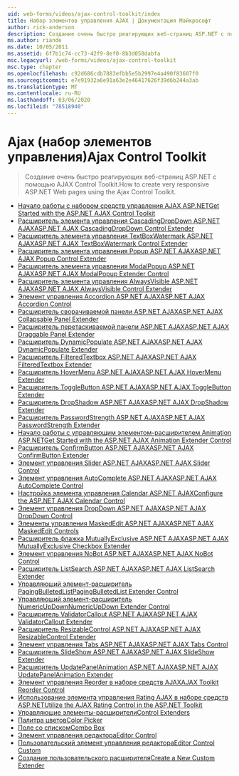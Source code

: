 ```yaml
---
uid: web-forms/videos/ajax-control-toolkit/index
title: Набор элементов управления AJAX | Документация Майкрософт
author: rick-anderson
description: Создание очень быстро реагирующих веб-страниц ASP.NET с помощью AJAX Control Toolkit.
ms.author: riande
ms.date: 10/05/2011
ms.assetid: 6f7b1c74-cc73-42f9-8ef0-8b3d058dabfa
msc.legacyurl: /web-forms/videos/ajax-control-toolkit
msc.type: chapter
ms.openlocfilehash: c92d686cdb7883efbb5e5b2997e4a490f83607f0
ms.sourcegitcommit: e7e91932a6e91a63e2e46417626f39d6b244a3ab
ms.translationtype: MT
ms.contentlocale: ru-RU
ms.lasthandoff: 03/06/2020
ms.locfileid: "78518940"
---
```

# <a name="ajax-control-toolkit"></a><span data-ttu-id="3f442-103">Ajax (набор элементов управления)</span><span class="sxs-lookup"><span data-stu-id="3f442-103">Ajax Control Toolkit</span></span>

> <span data-ttu-id="3f442-104">Создание очень быстро реагирующих веб-страниц ASP.NET с помощью AJAX Control Toolkit.</span><span class="sxs-lookup"><span data-stu-id="3f442-104">How to create very responsive ASP.NET Web pages using the Ajax Control Toolkit.</span></span>

- [<span data-ttu-id="3f442-105">Начало работы с набором средств управления AJAX ASP.NET</span><span class="sxs-lookup"><span data-stu-id="3f442-105">Get Started with the ASP.NET AJAX Control Toolkit</span></span>](how-do-i-get-started-with-the-aspnet-ajax-control-toolkit.md)
- [<span data-ttu-id="3f442-106">Расширитель элемента управления CascadingDropDown ASP.NET AJAX</span><span class="sxs-lookup"><span data-stu-id="3f442-106">ASP.NET AJAX CascadingDropDown Control Extender</span></span>](how-do-i-use-the-aspnet-ajax-cascadingdropdown-control-extender.md)
- [<span data-ttu-id="3f442-107">Расширитель элемента управления TextBoxWatermark ASP.NET AJAX</span><span class="sxs-lookup"><span data-stu-id="3f442-107">ASP.NET AJAX TextBoxWatermark Control Extender</span></span>](how-do-i-use-the-aspnet-ajax-textboxwatermark-control-extender.md)
- [<span data-ttu-id="3f442-108">Расширитель элемента управления Popup ASP.NET AJAX</span><span class="sxs-lookup"><span data-stu-id="3f442-108">ASP.NET AJAX Popup Control Extender</span></span>](how-do-i-use-the-aspnet-ajax-popup-control-extender.md)
- [<span data-ttu-id="3f442-109">Расширитель элемента управления ModalPopup ASP.NET AJAX</span><span class="sxs-lookup"><span data-stu-id="3f442-109">ASP.NET AJAX ModalPopup Extender Control</span></span>](how-do-i-use-the-aspnet-ajax-modalpopup-extender-control.md)
- [<span data-ttu-id="3f442-110">Расширитель элемента управления AlwaysVisible ASP.NET AJAX</span><span class="sxs-lookup"><span data-stu-id="3f442-110">ASP.NET AJAX AlwaysVisible Control Extender</span></span>](how-do-i-use-the-aspnet-ajax-alwaysvisible-control-extender.md)
- [<span data-ttu-id="3f442-111">Элемент управления Accordion ASP.NET AJAX</span><span class="sxs-lookup"><span data-stu-id="3f442-111">ASP.NET AJAX Accordion Control</span></span>](how-do-i-use-the-aspnet-ajax-accordion-control.md)
- [<span data-ttu-id="3f442-112">Расширитель сворачиваемой панели ASP.NET AJAX</span><span class="sxs-lookup"><span data-stu-id="3f442-112">ASP.NET AJAX Collapsable Panel Extender</span></span>](how-do-i-use-the-aspnet-ajax-collapsable-panel-extender.md)
- [<span data-ttu-id="3f442-113">Расширитель перетаскиваемой панели ASP.NET AJAX</span><span class="sxs-lookup"><span data-stu-id="3f442-113">ASP.NET AJAX Draggable Panel Extender</span></span>](how-do-i-use-the-aspnet-ajax-draggable-panel-extender.md)
- [<span data-ttu-id="3f442-114">Расширитель DynamicPopulate ASP.NET AJAX</span><span class="sxs-lookup"><span data-stu-id="3f442-114">ASP.NET AJAX DynamicPopulate Extender</span></span>](how-do-i-use-the-aspnet-ajax-dynamicpopulate-extender.md)
- [<span data-ttu-id="3f442-115">Расширитель FilteredTextbox ASP.NET AJAX</span><span class="sxs-lookup"><span data-stu-id="3f442-115">ASP.NET AJAX FilteredTextbox Extender</span></span>](how-do-i-use-the-aspnet-ajax-filteredtextbox-extender.md)
- [<span data-ttu-id="3f442-116">Расширитель HoverMenu ASP.NET AJAX</span><span class="sxs-lookup"><span data-stu-id="3f442-116">ASP.NET AJAX HoverMenu Extender</span></span>](how-do-i-use-the-aspnet-ajax-hovermenu-extender.md)
- [<span data-ttu-id="3f442-117">Расширитель ToggleButton ASP.NET AJAX</span><span class="sxs-lookup"><span data-stu-id="3f442-117">ASP.NET AJAX ToggleButton Extender</span></span>](how-do-i-use-the-aspnet-ajax-togglebutton-extender.md)
- [<span data-ttu-id="3f442-118">Расширитель DropShadow ASP.NET AJAX</span><span class="sxs-lookup"><span data-stu-id="3f442-118">ASP.NET AJAX DropShadow Extender</span></span>](how-do-i-use-the-aspnet-ajax-dropshadow-extender.md)
- [<span data-ttu-id="3f442-119">Расширитель PasswordStrength ASP.NET AJAX</span><span class="sxs-lookup"><span data-stu-id="3f442-119">ASP.NET AJAX PasswordStrength Extender</span></span>](how-do-i-use-the-aspnet-ajax-passwordstrength-extender.md)
- [<span data-ttu-id="3f442-120">Начало работы с управляющим элементом-расширителем Animation ASP.NET</span><span class="sxs-lookup"><span data-stu-id="3f442-120">Get Started with the ASP.NET AJAX Animation Extender Control</span></span>](how-do-i-get-started-with-the-aspnet-ajax-animation-extender-control.md)
- [<span data-ttu-id="3f442-121">Расширитель ConfirmButton ASP.NET AJAX</span><span class="sxs-lookup"><span data-stu-id="3f442-121">ASP.NET AJAX ConfirmButton Extender</span></span>](how-do-i-use-the-aspnet-ajax-confirmbutton-extender.md)
- [<span data-ttu-id="3f442-122">Элемент управления Slider ASP.NET AJAX</span><span class="sxs-lookup"><span data-stu-id="3f442-122">ASP.NET AJAX Slider Control</span></span>](how-do-i-use-the-aspnet-ajax-slider-control.md)
- [<span data-ttu-id="3f442-123">Элемент управления AutoComplete ASP.NET AJAX</span><span class="sxs-lookup"><span data-stu-id="3f442-123">ASP.NET AJAX AutoComplete Control</span></span>](how-do-i-use-the-aspnet-ajax-autocomplete-control.md)
- [<span data-ttu-id="3f442-124">Настройка элемента управления Calendar ASP.NET AJAX</span><span class="sxs-lookup"><span data-stu-id="3f442-124">Configure the ASP.NET AJAX Calendar Control</span></span>](how-do-i-configure-the-aspnet-ajax-calendar-control.md)
- [<span data-ttu-id="3f442-125">Элемент управления DropDown ASP.NET AJAX</span><span class="sxs-lookup"><span data-stu-id="3f442-125">ASP.NET AJAX DropDown Control</span></span>](how-do-i-use-the-aspnet-ajax-dropdown-control.md)
- [<span data-ttu-id="3f442-126">Элементы управления MaskedEdit ASP.NET AJAX</span><span class="sxs-lookup"><span data-stu-id="3f442-126">ASP.NET AJAX MaskedEdit Controls</span></span>](how-do-i-use-the-aspnet-ajax-maskededit-controls.md)
- [<span data-ttu-id="3f442-127">Расширитель флажка MutuallyExclusive ASP.NET AJAX</span><span class="sxs-lookup"><span data-stu-id="3f442-127">ASP.NET AJAX MutuallyExclusive Checkbox Extender</span></span>](how-do-i-use-the-aspnet-ajax-mutuallyexclusive-checkbox-extender.md)
- [<span data-ttu-id="3f442-128">Элемент управления NoBot ASP.NET AJAX</span><span class="sxs-lookup"><span data-stu-id="3f442-128">ASP.NET AJAX NoBot Control</span></span>](how-do-i-use-the-aspnet-ajax-nobot-control.md)
- [<span data-ttu-id="3f442-129">Расширитель ListSearch ASP.NET AJAX</span><span class="sxs-lookup"><span data-stu-id="3f442-129">ASP.NET AJAX ListSearch Extender</span></span>](how-do-i-use-the-aspnet-ajax-listsearch-extender.md)
- [<span data-ttu-id="3f442-130">Управляющий элемент-расширитель PagingBulletedList</span><span class="sxs-lookup"><span data-stu-id="3f442-130">PagingBulletedList Extender Control</span></span>](how-do-i-use-the-pagingbulletedlist-extender-control.md)
- [<span data-ttu-id="3f442-131">Управляющий элемент-расширитель NumericUpDown</span><span class="sxs-lookup"><span data-stu-id="3f442-131">NumericUpDown Extender Control</span></span>](how-do-i-use-the-numericupdown-extender-control.md)
- [<span data-ttu-id="3f442-132">Расширитель ValidatorCallout ASP.NET AJAX</span><span class="sxs-lookup"><span data-stu-id="3f442-132">ASP.NET AJAX ValidatorCallout Extender</span></span>](how-do-i-use-the-aspnet-ajax-validatorcallout-extender.md)
- [<span data-ttu-id="3f442-133">Расширитель ResizableControl ASP.NET AJAX</span><span class="sxs-lookup"><span data-stu-id="3f442-133">ASP.NET AJAX ResizableControl Extender</span></span>](how-do-i-use-the-aspnet-ajax-resizablecontrol-extender.md)
- [<span data-ttu-id="3f442-134">Элемент управления Tabs ASP.NET AJAX</span><span class="sxs-lookup"><span data-stu-id="3f442-134">ASP.NET AJAX Tabs Control</span></span>](how-do-i-use-the-aspnet-ajax-tabs-control.md)
- [<span data-ttu-id="3f442-135">Расширитель SlideShow ASP.NET AJAX</span><span class="sxs-lookup"><span data-stu-id="3f442-135">ASP.NET AJAX SlideShow Extender</span></span>](how-do-i-use-the-aspnet-ajax-slideshow-extender.md)
- [<span data-ttu-id="3f442-136">Расширитель UpdatePanelAnimation ASP.NET AJAX</span><span class="sxs-lookup"><span data-stu-id="3f442-136">ASP.NET AJAX UpdatePanelAnimation Extender</span></span>](how-do-i-use-the-aspnet-ajax-updatepanelanimation-extender.md)
- [<span data-ttu-id="3f442-137">Элемент управления Reorder в наборе средств AJAX</span><span class="sxs-lookup"><span data-stu-id="3f442-137">AJAX Toolkit Reorder Control</span></span>](how-do-i-the-ajax-toolkit-reorder-control.md)
- [<span data-ttu-id="3f442-138">Использование элемента управления Rating AJAX в наборе средств ASP.NET</span><span class="sxs-lookup"><span data-stu-id="3f442-138">Utilize the AJAX Rating Control in the ASP.NET Toolkit</span></span>](utilize-the-ajax-rating-control-in-the-aspnet-toolkit.md)
- [<span data-ttu-id="3f442-139">Управляющие элементы-расширители</span><span class="sxs-lookup"><span data-stu-id="3f442-139">Control Extenders</span></span>](control-extenders.md)
- [<span data-ttu-id="3f442-140">Палитра цветов</span><span class="sxs-lookup"><span data-stu-id="3f442-140">Color Picker</span></span>](color-picker.md)
- [<span data-ttu-id="3f442-141">Поле со списком</span><span class="sxs-lookup"><span data-stu-id="3f442-141">Combo Box</span></span>](combo-box.md)
- [<span data-ttu-id="3f442-142">Элемент управления редактора</span><span class="sxs-lookup"><span data-stu-id="3f442-142">Editor Control</span></span>](editor-control.md)
- [<span data-ttu-id="3f442-143">Пользовательский элемент управления редактора</span><span class="sxs-lookup"><span data-stu-id="3f442-143">Editor Control Custom</span></span>](editor-control-custom.md)
- [<span data-ttu-id="3f442-144">Создание пользовательского расширителя</span><span class="sxs-lookup"><span data-stu-id="3f442-144">Create a New Custom Extender</span></span>](create-a-new-custom-extender.md)
